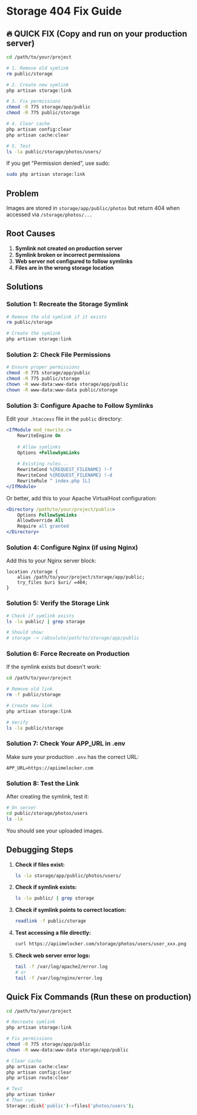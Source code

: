 # Storage 404 Fix Guide

## 🔥 QUICK FIX (Copy and run on your production server)

```bash
cd /path/to/your/project

# 1. Remove old symlink
rm public/storage

# 2. Create new symlink
php artisan storage:link

# 3. Fix permissions
chmod -R 775 storage/app/public
chmod -R 775 public/storage

# 4. Clear cache
php artisan config:clear
php artisan cache:clear

# 5. Test
ls -la public/storage/photos/users/
```

If you get "Permission denied", use sudo:
```bash
sudo php artisan storage:link
```

## Problem
Images are stored in `storage/app/public/photos` but return 404 when accessed via `/storage/photos/...`

## Root Causes
1. **Symlink not created on production server**
2. **Symlink broken or incorrect permissions**
3. **Web server not configured to follow symlinks**
4. **Files are in the wrong storage location**

## Solutions

### Solution 1: Recreate the Storage Symlink

```bash
# Remove the old symlink if it exists
rm public/storage

# Create the symlink
php artisan storage:link
```

### Solution 2: Check File Permissions

```bash
# Ensure proper permissions
chmod -R 775 storage/app/public
chmod -R 775 public/storage
chown -R www-data:www-data storage/app/public
chown -R www-data:www-data public/storage
```

### Solution 3: Configure Apache to Follow Symlinks

Edit your `.htaccess` file in the `public` directory:

```apache
<IfModule mod_rewrite.c>
    RewriteEngine On
    
    # Allow symlinks
    Options +FollowSymLinks
    
    # Existing rules...
    RewriteCond %{REQUEST_FILENAME} !-f
    RewriteCond %{REQUEST_FILENAME} !-d
    RewriteRule ^ index.php [L]
</IfModule>
```

Or better, add this to your Apache VirtualHost configuration:

```apache
<Directory /path/to/your/project/public>
    Options FollowSymLinks
    AllowOverride All
    Require all granted
</Directory>
```

### Solution 4: Configure Nginx (if using Nginx)

Add this to your Nginx server block:

```nginx
location /storage {
    alias /path/to/your/project/storage/app/public;
    try_files $uri $uri/ =404;
}
```

### Solution 5: Verify the Storage Link

```bash
# Check if symlink exists
ls -la public/ | grep storage

# Should show:
# storage -> /absolute/path/to/storage/app/public
```

### Solution 6: Force Recreate on Production

If the symlink exists but doesn't work:

```bash
cd /path/to/your/project

# Remove old link
rm -f public/storage

# Create new link
php artisan storage:link

# Verify
ls -la public/storage
```

### Solution 7: Check Your APP_URL in .env

Make sure your production `.env` has the correct URL:

```env
APP_URL=https://apiimelocker.com
```

### Solution 8: Test the Link

After creating the symlink, test it:

```bash
# On server
cd public/storage/photos/users
ls -la
```

You should see your uploaded images.

## Debugging Steps

1. **Check if files exist:**
   ```bash
   ls -la storage/app/public/photos/users/
   ```

2. **Check if symlink exists:**
   ```bash
   ls -la public/ | grep storage
   ```

3. **Check if symlink points to correct location:**
   ```bash
   readlink -f public/storage
   ```

4. **Test accessing a file directly:**
   ```bash
   curl https://apiimelocker.com/storage/photos/users/user_xxx.png
   ```

5. **Check web server error logs:**
   ```bash
   tail -f /var/log/apache2/error.log
   # or
   tail -f /var/log/nginx/error.log
   ```

## Quick Fix Commands (Run these on production)

```bash
cd /path/to/your/project

# Recreate symlink
php artisan storage:link

# Fix permissions
chmod -R 775 storage/app/public
chown -R www-data:www-data storage/app/public

# Clear cache
php artisan cache:clear
php artisan config:clear
php artisan route:clear

# Test
php artisan tinker
# Then run:
Storage::disk('public')->files('photos/users');
```

